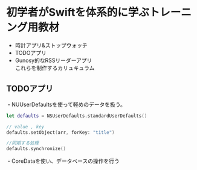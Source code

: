 # 初学者がSwiftを体系的に学ぶトレーニング用教材
- 時計アプリ&ストップウォッチ  
- TODOアプリ  
- Gunosy的なRSSリーダーアプリ  
これらを制作するカリュキュラム

## TODOアプリ
・NUUserDefaultsを使って軽めのデータを扱う。  
```swift
let defaults = NSUserDefaults.standardUserDefaults()

// value , key
defaults.setObject(arr, forKey: "title")

//同期する処理
defaults.synchronize()

```
・CoreDataを使い、データベースの操作を行う

